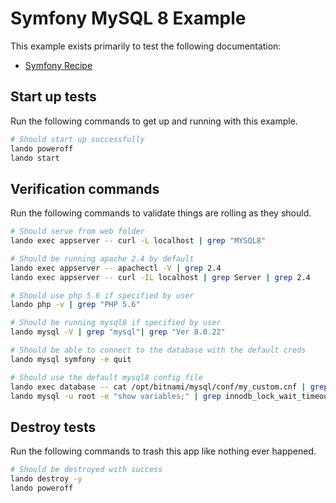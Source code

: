 # Symfony MySQL 8 Example

This example exists primarily to test the following documentation:

* [Symfony Recipe](https://docs.lando.dev/symfony/config.html)

## Start up tests

Run the following commands to get up and running with this example.

```bash
# Should start up successfully
lando poweroff
lando start
```

## Verification commands

Run the following commands to validate things are rolling as they should.

```bash
# Should serve from web folder
lando exec appserver -- curl -L localhost | grep "MYSQL8"

# Should be running apache 2.4 by default
lando exec appserver -- apachectl -V | grep 2.4
lando exec appserver -- curl -IL localhost | grep Server | grep 2.4

# Should use php 5.6 if specified by user
lando php -v | grep "PHP 5.6"

# Should be running mysql8 if specified by user
lando mysql -V | grep "mysql"| grep "Ver 8.0.22"

# Should be able to connect to the database with the default creds
lando mysql symfony -e quit

# Should use the default mysql8 config file
lando exec database -- cat /opt/bitnami/mysql/conf/my_custom.cnf | grep "LANDOSYMFONYMYSQL8CNF"
lando mysql -u root -e "show variables;" | grep innodb_lock_wait_timeout | grep 127
```

## Destroy tests

Run the following commands to trash this app like nothing ever happened.

```bash
# Should be destroyed with success
lando destroy -y
lando poweroff
```

